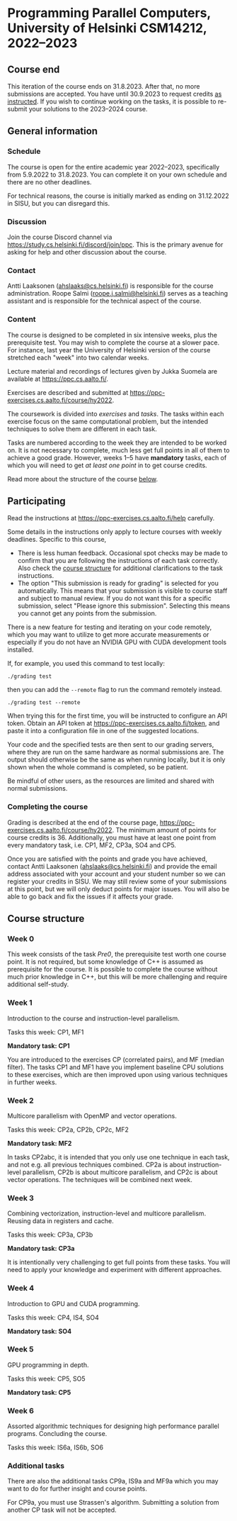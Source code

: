 # Programming Parallel Computers, University of Helsinki CSM14212, 2022–2023

## Course end

This iteration of the course ends on 31.8.2023. After that, no more submissions
are accepted. You have until 30.9.2023 to request credits [as
instructed](#comleting-the-course). If you wish to continue working on the
tasks, it is possible to re-submit your solutions to the 2023–2024 course.

## General information

### Schedule

The course is open for the entire academic year 2022–2023, specifically from
5.9.2022 to 31.8.2023. You can complete it on your own schedule and there are
no other deadlines.

For technical reasons, the course is initially marked as ending on 31.12.2022
in SISU, but you can disregard this.

### Discussion

Join the course Discord channel via
<https://study.cs.helsinki.fi/discord/join/ppc>. This is the primary avenue for
asking for help and other discussion about the course.

### Contact

Antti Laaksonen
([ahslaaks@cs.helsinki.fi](mailto:ahslaaks@cs.helsinki.fi)) is responsible
for the course administration. Roope Salmi
([roope.j.salmi@helsinki.fi](mailto:roope.j.salmi@helsinki.fi)) serves
as a teaching assistant and is responsible for the technical aspect of
the course.

### Content

The course is designed to be completed in six intensive weeks, plus the
prerequisite test. You may wish to complete the course at a slower pace. For
instance, last year the University of Helsinki version of the course stretched
each "week" into two calendar weeks.

Lecture material and recordings of lectures given by Jukka Suomela are available
at <https://ppc.cs.aalto.fi/>.

Exercises are described and submitted at
<https://ppc-exercises.cs.aalto.fi/course/hy2022>.

The coursework is divided into _exercises_ and _tasks_. The tasks within each
exercise focus on the same computational problem, but the intended techniques
to solve them are different in each task.

Tasks are numbered according to the week they are intended to be worked on. It
is not necessary to complete, much less get full points in all of them to
achieve a good grade. However, weeks 1–5 have **mandatory** tasks, each of which
you will need to get *at least one point* in to get course credits.

Read more about the structure of the course [below](#course-structure).

## Participating

Read the instructions at <https://ppc-exercises.cs.aalto.fi/help> carefully.

Some details in the instructions only apply to lecture courses with weekly
deadlines. Specific to this course,

- There is less human feedback. Occasional spot checks may be made to confirm
  that you are following the instructions of each task correctly. Also check
  the [course structure](#course-structure) for additional clarifications to
  the task instructions.
- The option "This submission is ready for grading" is selected for you
  automatically. This means that your submission is visible to course staff and
  subject to manual review. If you do not want this for a specific submission,
  select "Please ignore this submission". Selecting this means you cannot get
  any points from the submission.

There is a new feature for testing and iterating on your code remotely, which
you may want to utilize to get more accurate measurements or especially if you
do not have an NVIDIA GPU with CUDA development tools installed.

If, for example, you used this command to test locally:

```
./grading test
```

then you can add the `--remote` flag to run the command remotely instead.

```
./grading test --remote
```

When trying this for the first time, you will be instructed to configure an API
token. Obtain an API token at <https://ppc-exercises.cs.aalto.fi/token>, and
paste it into a configuration file in one of the suggested locations.

Your code and the specified tests are then sent to our grading servers, where
they are run on the same hardware as normal submissions are. The output should
otherwise be the same as when running locally, but it is only shown when the
whole command is completed, so be patient.

Be mindful of other users, as the resources are limited and shared with normal
submissions.

### Completing the course

Grading is described at the end of the course page,
<https://ppc-exercises.cs.aalto.fi/course/hy2022>. The minimum amount of points
for course credits is 36. Additionally, you must have at least one point from
every mandatory task, i.e. CP1, MF2, CP3a, SO4 and CP5.

Once you are satisfied with the points and grade you have achieved, contact
Antti Laaksonen ([ahslaaks@cs.helsinki.fi](mailto:ahslaaks@cs.helsinki.fi)) and
provide the email address associated with your account and your student number
so we can register your credits in SISU. We may still review some of your
submissions at this point, but we will only deduct points for major issues. You
will also be able to go back and fix the issues if it affects your grade.

## Course structure

### Week 0

This week consists of the task *Pre0*, the prerequisite test worth one course
point. It is not required, but some knowledge of C++ is assumed as
prerequisite for the course. It is possible to complete the course without
much prior knowledge in C++, but this will be more challenging and require
additional self-study.

### Week 1

Introduction to the course and instruction-level parallelism.

Tasks this week: CP1, MF1

**Mandatory task: CP1**

You are introduced to the exercises CP (correlated pairs), and MF (median
filter). The tasks CP1 and MF1 have you implement baseline CPU solutions to
these exercises, which are then improved upon using various techniques in
further weeks.

### Week 2

Multicore parallelism with OpenMP and vector operations.

Tasks this week: CP2a, CP2b, CP2c, MF2

**Mandatory task: MF2**

In tasks CP2abc, it is intended that you only use one technique in each task,
and not e.g. all previous techniques combined. CP2a is about
instruction-level parallelism, CP2b is about multicore parallelism, and CP2c
is about vector operations. The techniques will be combined next week.

### Week 3

Combining vectorization, instruction-level and multicore parallelism. Reusing
data in registers and cache.

Tasks this week: CP3a, CP3b

**Mandatory task: CP3a**

It is intentionally very challenging to get full points from these tasks. You
will need to apply your knowledge and experiment with different approaches.

### Week 4

Introduction to GPU and CUDA programming.

Tasks this week: CP4, IS4, SO4

**Mandatory task: SO4**

### Week 5

GPU programming in depth.

Tasks this week: CP5, SO5

**Mandatory task: CP5**

### Week 6

Assorted algorithmic techniques for designing high performance parallel
programs. Concluding the course.

Tasks this week: IS6a, IS6b, SO6

### Additional tasks

There are also the additional tasks CP9a, IS9a and MF9a which you may want to do
for further insight and course points.

For CP9a, you must use Strassen's algorithm. Submitting a solution from another
CP task will not be accepted.

